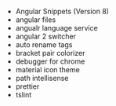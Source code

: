 - Angular Snippets (Version 8)
- angular files
- angualr language service
- angular 2 switcher 
- auto rename tags
- bracket pair colorizer
- debugger for chrome
- material icon theme
- path intellisense
- prettier
- tslint
